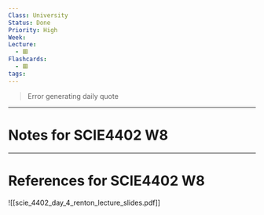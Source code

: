 ```yaml
---
Class: University
Status: Done
Priority: High
Week: 
Lecture:
  - 🟥
Flashcards:
  - 🟥
tags:
---
```

> Error generating daily quote

---
# Notes for SCIE4402 W8


---
# References for SCIE4402 W8
![[scie_4402_day_4_renton_lecture_slides.pdf]]
